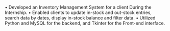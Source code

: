 •	Developed an Inventory Management System for a client During the Internship.
•	Enabled clients to update in-stock and out-stock entries, search data by dates, display in-stock balance and filter data.
•	Utilized Python and MySQL for the backend, and Tkinter for the Front-end interface.
